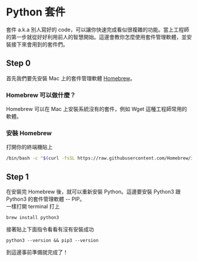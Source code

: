 # Python 套件
套件 a.k.a 別人寫好的 code，可以讓你快速完成看似很複雜的功能。當上工程師的第一步就從好好利用前人的智慧開始。這邊會教你怎麼使用套件管理軟體，並安裝接下來會用到的套件們。

## Step 0
首先我們要先安裝 Mac 上的套件管理軟體 [Homebrew](https://brew.sh/index_zh-tw)。
### Homebrew 可以做什麼？
Homebrew 可以在 Mac 上安裝系統沒有的套件，例如 Wget 這種工程師常用的軟體。
### 安裝 Homebrew
打開你的終端機貼上
```bash
/bin/bash -c "$(curl -fsSL https://raw.githubusercontent.com/Homebrew/install/HEAD/install.sh)"
```

## Step 1
在安裝完 Homebrew 後，就可以重新安裝 Python。這邊要安裝 Python3 跟 Python3 的套件管理軟體 -- PIP。  
一樣打開 terminal 打上 
```
brew install python3 
```

接著貼上下面指令看看有沒有安裝成功
```
python3 --version && pip3 --version
```

到這邊事前準備就完成了！